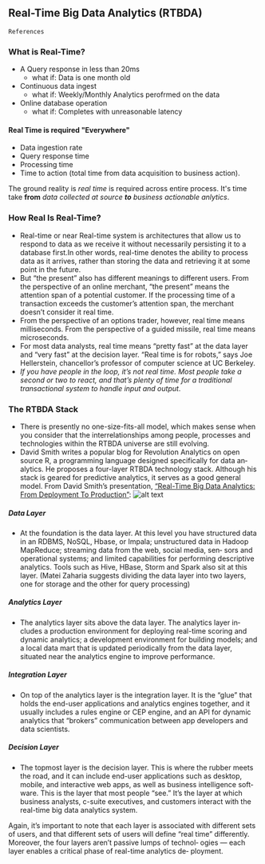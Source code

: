 ## Real-Time Big Data Analytics (RTBDA)

`References`

### What is Real-Time?
* A Query response in less than 20ms
  * what if:  Data is one month old
* Continuous data ingest
  * what if: Weekly/Monthly Analytics perofrmed on the data
* Online database operation
  * what if:  Completes with unreasonable latency

#### Real Time is required "Everywhere"
* Data ingestion rate
* Query response time
* Processing time
* Time to action (total time from data acquisition to business action).

The ground reality is _real time_ is required across entire process. It's time take **from** _data collected at source **to** business actionable anlytics_.

### How Real Is Real-Time?

* Real-time or near Real-time system is architectures that allow us to respond to data as we receive it without necessarily persisting it to a database first.In other words, real-time denotes the ability to process data as it arrives, rather than storing the data and retrieving it at some point in the future.
* But “the present” also has different meanings to different users. From the perspective of an online merchant, “the present” means the attention span of a potential customer. If the processing time of a transaction exceeds the customer’s attention span, the merchant doesn’t consider it real time.
* From the perspective of an options trader, however, real time means milliseconds. From the perspective of a guided missile, real time means microseconds.
* For most data analysts, real time means “pretty fast” at the data layer and “very fast” at the decision layer. “Real time is for robots,” says Joe Hellerstein, chancellor’s professor of computer science at UC Berkeley.
* _If you have people in the loop, it’s not real time. Most people take a second or two to react, and that’s plenty of time for a traditional transactional system to handle input and output_.

### The RTBDA Stack

* There is presently no one-size-fits-all model, which
makes sense when you consider that the interrelationships among
people, processes and technologies within the RTBDA universe are
still evolving.
* David Smith writes a popular blog for Revolution Analytics on open
source R, a programming language designed specifically for data an‐
alytics. He proposes a four-layer RTBDA technology stack. Although
his stack is geared for predictive analytics, it serves as a good general
model.
From David Smith’s presentation, [“Real-Time Big Data
Analytics: From Deployment To Production”](http://www.revolutionanalytics.com/webinars/real-time-big-data-analytics-deployment-production): 
![alt text](https://github.com/adam-p/markdown-here/raw/master/src/common/images/icon48.png "Real-Time Big Data
Analytics: From Deployment To Production")

##### Data Layer
* At the foundation is the data layer. At this level you have structured
data in an RDBMS, NoSQL, Hbase, or Impala; unstructured data in
Hadoop MapReduce; streaming data from the web, social media, sen‐
sors and operational systems; and limited capabilities for performing
descriptive analytics. Tools such as Hive, HBase, Storm and Spark also
sit at this layer. (Matei Zaharia suggests dividing the data layer into
two layers, one for storage and the other for query processing)

##### Analytics Layer
* The analytics layer sits above the data layer. The analytics layer in‐
cludes a production environment for deploying real-time scoring and
dynamic analytics; a development environment for building models;
and a local data mart that is updated periodically from the data layer,
situated near the analytics engine to improve performance.



##### Integration Layer
* On top of the analytics layer is the integration layer. It is the “glue” that
holds the end-user applications and analytics engines together, and it
usually includes a rules engine or CEP engine, and an API for dynamic
analytics that “brokers” communication between app developers and
data scientists.

##### Decision Layer
* The topmost layer is the decision layer. This is where the rubber meets
the road, and it can include end-user applications such as desktop,
mobile, and interactive web apps, as well as business intelligence soft‐
ware. This is the layer that most people “see.” It’s the layer at which
business analysts, c-suite executives, and customers interact with the
real-time big data analytics system.

Again, it’s important to note that each layer is associated with different
sets of users, and that different sets of users will define “real time”
differently. Moreover, the four layers aren’t passive lumps of technol‐
ogies — each layer enables a critical phase of real-time analytics de‐
ployment.

